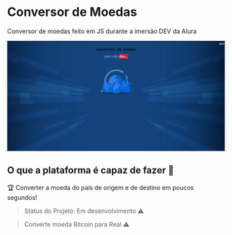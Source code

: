 # Conversor de Moedas
<p align="justify">Conversor de moedas feito em JS durante a imersão DEV da Alura</p>

<img src="/src/images/conversor_de_moedas.png">

## O que a plataforma é capaz de fazer :checkered_flag:

:trophy: Converter a moeda do país de origem e de destino em poucos segundos!


> Status do Projeto: Em desenvolvimento :warning:

> Converte moeda Bitcoin para Real :warning:

